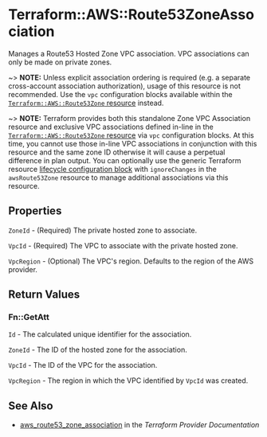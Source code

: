 # Terraform::AWS::Route53ZoneAssociation

Manages a Route53 Hosted Zone VPC association. VPC associations can only be made on private zones.

~> **NOTE:** Unless explicit association ordering is required (e.g. a separate cross-account association authorization), usage of this resource is not recommended. Use the `vpc` configuration blocks available within the [`Terraform::AWS::Route53Zone` resource](/docs/providers/aws/r/route53_zone.html) instead.

~> **NOTE:** Terraform provides both this standalone Zone VPC Association resource and exclusive VPC associations defined in-line in the [`Terraform::AWS::Route53Zone` resource](/docs/providers/aws/r/route53Zone.html) via `vpc` configuration blocks. At this time, you cannot use those in-line VPC associations in conjunction with this resource and the same zone ID otherwise it will cause a perpetual difference in plan output. You can optionally use the generic Terraform resource [lifecycle configuration block](/docs/configuration/resources.html#lifecycle) with `ignoreChanges` in the `awsRoute53Zone` resource to manage additional associations via this resource.

## Properties

`ZoneId` - (Required) The private hosted zone to associate.

`VpcId` - (Required) The VPC to associate with the private hosted zone.

`VpcRegion` - (Optional) The VPC's region. Defaults to the region of the AWS provider.


## Return Values

### Fn::GetAtt

`Id` - The calculated unique identifier for the association.

`ZoneId` - The ID of the hosted zone for the association.

`VpcId` - The ID of the VPC for the association.

`VpcRegion` - The region in which the VPC identified by `VpcId` was created.

## See Also

* [aws_route53_zone_association](https://www.terraform.io/docs/providers/aws/r/route53_zone_association.html) in the _Terraform Provider Documentation_